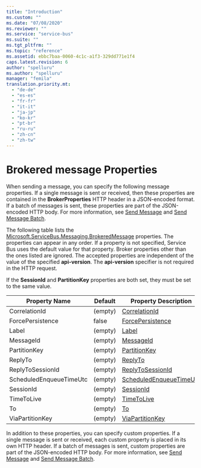```yaml
---
title: "Introduction"
ms.custom: ""
ms.date: "07/08/2020"
ms.reviewer: ""
ms.service: "service-bus"
ms.suite: ""
ms.tgt_pltfrm: ""
ms.topic: "reference"
ms.assetid: ebbc7baa-0060-4c1c-a1f3-329dd771e1f4
caps.latest.revision: 6
author: "spelluru"
ms.author: "spelluru"
manager: "femila"
translation.priority.mt: 
  - "de-de"
  - "es-es"
  - "fr-fr"
  - "it-it"
  - "ja-jp"
  - "ko-kr"
  - "pt-br"
  - "ru-ru"
  - "zh-cn"
  - "zh-tw"
---
```

  
# Brokered message Properties  
 When sending a message, you can specify the following message properties. If a single message is sent or received, then these properties are contained in the **BrokerProperties** HTTP header in a JSON-encoded format. If a batch of messages is sent, these properties are part of the JSON-encoded HTTP body. For more information, see [Send Message](send-message.md) and [Send Message Batch](send-message-batch.md).  
  
 The following table lists the [Microsoft.ServiceBus.Messaging.BrokeredMessage](/dotnet/api/microsoft.servicebus.messaging.brokeredmessage) properties. The properties can appear in any order. If a property is not specified, Service Bus uses the default value for that property. Broker properties other than the ones listed are ignored. The accepted properties are independent of the value of the specified **api-version**. The **api-version** specifier is not required in the HTTP request.  
  
 If the **SessionId** and **PartitionKey** properties are both set, they must be set to the same value.  
  
|Property Name|Default|Property Description|  
|-------------------|-------------|--------------------------|  
|CorrelationId|(empty)|[CorrelationId](/dotnet/api/microsoft.servicebus.messaging.brokeredmessage.correlationid)|  
|ForcePersistence|false|[ForcePersistence](/dotnet/api/microsoft.servicebus.messaging.brokeredmessage.forcepersistence)|  
|Label|(empty)|[Label](/dotnet/api/microsoft.servicebus.messaging.brokeredmessage.label)|  
|MessageId|(empty)|[MessageId](/dotnet/api/microsoft.servicebus.messaging.brokeredmessage.messageid)|  
|PartitionKey|(empty)|[PartitionKey](/dotnet/api/microsoft.servicebus.messaging.brokeredmessage.partitionkey)|  
|ReplyTo|(empty)|[ReplyTo](/dotnet/api/microsoft.servicebus.messaging.brokeredmessage.replyto)|  
|ReplyToSessionId|(empty)|[ReplyToSessionId](/dotnet/api/microsoft.servicebus.messaging.brokeredmessage.replytosessionid)|  
|ScheduledEnqueueTimeUtc|(empty)|[ScheduledEnqueueTimeUtc](/dotnet/api/microsoft.servicebus.messaging.brokeredmessage.scheduledenqueuetimeutc)|  
|SessionId|(empty)|[SessionId](/dotnet/api/microsoft.servicebus.messaging.brokeredmessage.sessionid)|  
|TimeToLive|(empty)|[TimeToLive](/dotnet/api/microsoft.servicebus.messaging.brokeredmessage.timetolive)|  
|To|(empty)|[To](/dotnet/api/microsoft.servicebus.messaging.brokeredmessage.to)|  
|ViaPartitionKey|(empty)|[ViaPartitionKey](/dotnet/api/microsoft.servicebus.messaging.brokeredmessage.viapartitionkey)|  
  
 In addition to these properties, you can specify custom properties. If a single message is sent or received, each custom property is placed in its own HTTP header. If a batch of messages is sent, custom properties are part of the JSON-encoded HTTP body. For more information, see [Send Message](send-message.md) and [Send Message Batch](send-message-batch.md).
